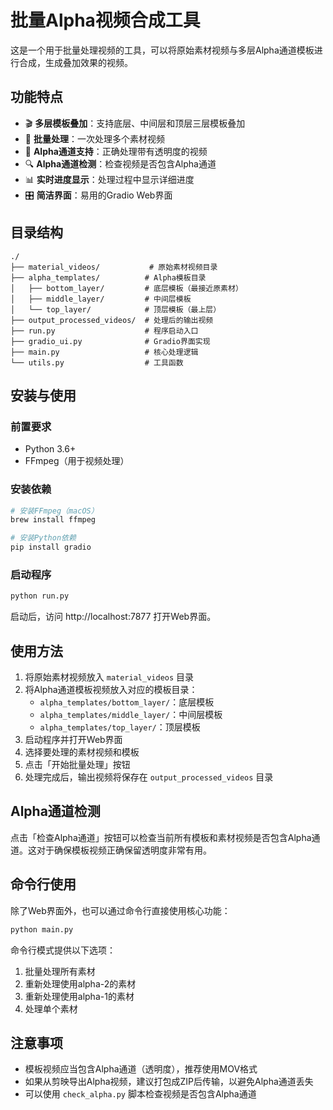 # 批量Alpha视频合成工具

这是一个用于批量处理视频的工具，可以将原始素材视频与多层Alpha通道模板进行合成，生成叠加效果的视频。

## 功能特点

- 🎬 **多层模板叠加**：支持底层、中间层和顶层三层模板叠加
- 🔄 **批量处理**：一次处理多个素材视频
- 🎯 **Alpha通道支持**：正确处理带有透明度的视频
- 🔍 **Alpha通道检测**：检查视频是否包含Alpha通道
- 📊 **实时进度显示**：处理过程中显示详细进度
- 🎛️ **简洁界面**：易用的Gradio Web界面

## 目录结构

```
./
├── material_videos/           # 原始素材视频目录
├── alpha_templates/          # Alpha模板目录
│   ├── bottom_layer/         # 底层模板（最接近原素材）
│   ├── middle_layer/         # 中间层模板
│   └── top_layer/            # 顶层模板（最上层）
├── output_processed_videos/  # 处理后的输出视频
├── run.py                    # 程序启动入口
├── gradio_ui.py              # Gradio界面实现
├── main.py                   # 核心处理逻辑
└── utils.py                  # 工具函数
```

## 安装与使用

### 前置要求

- Python 3.6+
- FFmpeg（用于视频处理）

### 安装依赖

```bash
# 安装FFmpeg（macOS）
brew install ffmpeg

# 安装Python依赖
pip install gradio
```

### 启动程序

```bash
python run.py
```

启动后，访问 http://localhost:7877 打开Web界面。

## 使用方法

1. 将原始素材视频放入 `material_videos` 目录
2. 将Alpha通道模板视频放入对应的模板目录：
   - `alpha_templates/bottom_layer/`：底层模板
   - `alpha_templates/middle_layer/`：中间层模板
   - `alpha_templates/top_layer/`：顶层模板
3. 启动程序并打开Web界面
4. 选择要处理的素材视频和模板
5. 点击「开始批量处理」按钮
6. 处理完成后，输出视频将保存在 `output_processed_videos` 目录

## Alpha通道检测

点击「检查Alpha通道」按钮可以检查当前所有模板和素材视频是否包含Alpha通道。这对于确保模板视频正确保留透明度非常有用。

## 命令行使用

除了Web界面外，也可以通过命令行直接使用核心功能：

```bash
python main.py
```

命令行模式提供以下选项：
1. 批量处理所有素材
2. 重新处理使用alpha-2的素材
3. 重新处理使用alpha-1的素材
4. 处理单个素材

## 注意事项

- 模板视频应当包含Alpha通道（透明度），推荐使用MOV格式
- 如果从剪映导出Alpha视频，建议打包成ZIP后传输，以避免Alpha通道丢失
- 可以使用 `check_alpha.py` 脚本检查视频是否包含Alpha通道